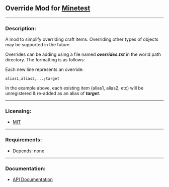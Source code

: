 ## Override Mod for [Minetest][]


---
### **Description:**

A mod to simplify overriding craft items. Overriding other types of objects may be supported in the future.

Overrides can be adding using a file named ***overrides.txt*** in the world path directory. The formatting is as follows:

Each new line represents an override:
```
alias1,alias2,...;target
```

In the example above, each existing item (alias1, alias2, etc) will be unregistered & re-added as an alias of ***target***.


---
### **Licensing:**

- [MIT](LICENSE.txt)


---
### **Requirements:**

- Depends: none


---
### **Documentation:**

- [API Documentation](https://antummt.github.io/mod-override/)


[Minetest]: http://www.minetest.net/
